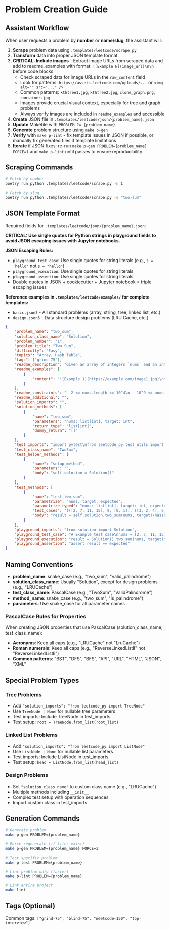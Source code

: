 # Problem Creation Guide

## Assistant Workflow

When user requests a problem by **number** or **name/slug**, the assistant will:

1. **Scrape** problem data using `.templates/leetcode/scrape.py`
2. **Transform** data into proper JSON template format
3. **CRITICAL: Include images** - Extract image URLs from scraped data and add to readme_examples with format: `![Example N](image_url)\n\n` before code blocks
    - Check scraped data for image URLs in the `raw_content` field
    - Look for patterns: `https://assets.leetcode.com/uploads/...` or `<img alt="" src="..." />`
    - Common patterns: `kthtree1.jpg`, `kthtree2.jpg`, `clone_graph.png`, `container.jpg`
    - Images provide crucial visual context, especially for tree and graph problems
    - Always verify images are included in `readme_examples` and accessible
4. **Create** JSON file in `.templates/leetcode/json/{problem_name}.json`
5. **Update** Makefile with `PROBLEM ?= {problem_name}`
6. **Generate** problem structure using `make p-gen`
7. **Verify** with `make p-lint` - fix template issues in JSON if possible, or manually fix generated files if template limitations
8. **Iterate** if JSON fixes: re-run `make p-gen PROBLEM={problem_name} FORCE=1` and `make p-lint` until passes to ensure reproducibility

## Scraping Commands

```bash
# Fetch by number
poetry run python .templates/leetcode/scrape.py -n 1

# Fetch by slug
poetry run python .templates/leetcode/scrape.py -s "two-sum"
```

## JSON Template Format

Required fields for `.templates/leetcode/json/{problem_name}.json`:

**CRITICAL: Use single quotes for Python strings in playground fields to avoid JSON escaping issues with Jupyter notebooks.**

**JSON Escaping Rules:**

- `playground_test_case`: Use single quotes for string literals (e.g., `s = 'hello'` not `s = "hello"`)
- `playground_execution`: Use single quotes for string literals
- `playground_assertion`: Use single quotes for string literals
- Double quotes in JSON + cookiecutter + Jupyter notebook = triple escaping issues

**Reference examples in `.templates/leetcode/examples/` for complete templates:**

- `basic.json5` - All standard problems (array, string, tree, linked list, etc.)
- `design.json5` - Data structure design problems (LRU Cache, etc.)

````json
{
    "problem_name": "two_sum",
    "solution_class_name": "Solution",
    "problem_number": "1",
    "problem_title": "Two Sum",
    "difficulty": "Easy",
    "topics": "Array, Hash Table",
    "tags": ["grind-75"],
    "readme_description": "Given an array of integers `nums` and an integer `target`, return indices of the two numbers such that they add up to `target`.",
    "readme_examples": [
        {
            "content": "![Example 1](https://example.com/image1.jpg)\n\n```\nInput: nums = [2,7,11,15], target = 9\nOutput: [0,1]\n```\n**Explanation:** Because nums[0] + nums[1] == 9, we return [0, 1]."
        }
    ],
    "readme_constraints": "- 2 <= nums.length <= 10^4\n- -10^9 <= nums[i] <= 10^9\n- -10^9 <= target <= 10^9\n- Only one valid answer exists.",
    "readme_additional": "",
    "solution_imports": "",
    "solution_methods": [
        {
            "name": "two_sum",
            "parameters": "nums: list[int], target: int",
            "return_type": "list[int]",
            "dummy_return": "[]"
        }
    ],
    "test_imports": "import pytest\nfrom leetcode_py.test_utils import logged_test\nfrom .solution import Solution",
    "test_class_name": "TwoSum",
    "test_helper_methods": [
        {
            "name": "setup_method",
            "parameters": "",
            "body": "self.solution = Solution()"
        }
    ],
    "test_methods": [
        {
            "name": "test_two_sum",
            "parametrize": "nums, target, expected",
            "parametrize_typed": "nums: list[int], target: int, expected: list[int]",
            "test_cases": "[([2, 7, 11, 15], 9, [0, 1]), ([3, 2, 4], 6, [1, 2])]",
            "body": "result = self.solution.two_sum(nums, target)\nassert result == expected"
        }
    ],
    "playground_imports": "from solution import Solution",
    "playground_test_case": "# Example test case\nnums = [2, 7, 11, 15]\ntarget = 9\nexpected = [0, 1]",
    "playground_execution": "result = Solution().two_sum(nums, target)\nresult",
    "playground_assertion": "assert result == expected"
}
````

## Naming Conventions

- **problem_name**: snake_case (e.g., "two_sum", "valid_palindrome")
- **solution_class_name**: Usually "Solution", except for design problems (e.g., "LRUCache")
- **test_class_name**: PascalCase (e.g., "TwoSum", "ValidPalindrome")
- **method_name**: snake_case (e.g., "two_sum", "is_palindrome")
- **parameters**: Use snake_case for all parameter names

### PascalCase Rules for Properties

When creating JSON properties that use PascalCase (solution_class_name, test_class_name):

- **Acronyms**: Keep all caps (e.g., "LRUCache" not "LruCache")
- **Roman numerals**: Keep all caps (e.g., "ReverseLinkedListII" not "ReverseLinkedListIi")
- **Common patterns**: "BST", "DFS", "BFS", "API", "URL", "HTML", "JSON", "XML"

## Special Problem Types

### Tree Problems

- Add `"solution_imports": "from leetcode_py import TreeNode"`
- Use `TreeNode | None` for nullable tree parameters
- Test imports: Include TreeNode in test_imports
- Test setup: `root = TreeNode.from_list(root_list)`

### Linked List Problems

- Add `"solution_imports": "from leetcode_py import ListNode"`
- Use `ListNode | None` for nullable list parameters
- Test imports: Include ListNode in test_imports
- Test setup: `head = ListNode.from_list(head_list)`

### Design Problems

- Set `"solution_class_name"` to custom class name (e.g., "LRUCache")
- Multiple methods including `__init__`
- Complex test setup with operation sequences
- Import custom class in test_imports

## Generation Commands

```bash
# Generate problem
make p-gen PROBLEM={problem_name}

# Force regenerate (if files exist)
make p-gen PROBLEM={problem_name} FORCE=1

# Test specific problem
make p-test PROBLEM={problem_name}

# Lint problem only (faster)
make p-lint PROBLEM={problem_name}

# Lint entire project
make lint
```

## Tags (Optional)

Common tags: `["grind-75", "blind-75", "neetcode-150", "top-interview"]`
